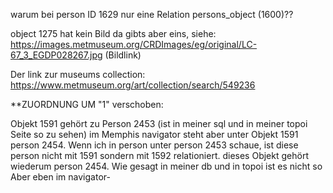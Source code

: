 
warum bei person ID 1629 nur eine Relation persons_object (1600)??

object 1275 hat kein Bild da gibts aber eins, siehe: https://images.metmuseum.org/CRDImages/eg/original/LC-67_3_EGDP028267.jpg (Bildlink)

Der link zur museums collection: https://www.metmuseum.org/art/collection/search/549236

**ZUORDNUNG UM "1" verschoben:

Objekt 1591 gehört zu Person 2453 (ist in meiner sql und in meiner topoi Seite so zu sehen) im Memphis navigator steht aber unter Objekt 1591 person 2454. Wenn ich in person unter person 2453 schaue, ist diese person nicht mit 1591 sondern mit 1592 relationiert. dieses Objekt gehört wiederum person 2454. Wie gesagt in meiner db und in topoi ist es nicht so Aber eben im navigator- 
